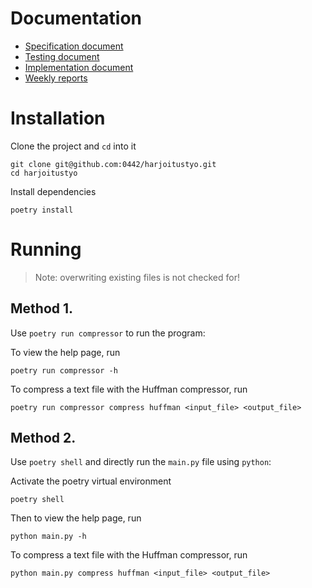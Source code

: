 # Documentation

- [Specification document](/docs/specification.md)
- [Testing document](/docs/testing.md)
- [Implementation document](/docs/implementation.md)
- [Weekly reports](/docs/weekly-reports/)

# Installation

Clone the project and `cd` into it

```shell
git clone git@github.com:0442/harjoitustyo.git
cd harjoitustyo
```

Install dependencies

```shell
poetry install
```

# Running
> Note: overwriting existing files is not checked for!

## Method 1.
Use `poetry run compressor` to run the program:

To view the help page, run
```shell
poetry run compressor -h
```

To compress a text file with the Huffman compressor, run
```shell
poetry run compressor compress huffman <input_file> <output_file>
```

## Method 2.
Use `poetry shell` and directly run the `main.py` file using `python`:

Activate the poetry virtual environment
```shell
poetry shell
```
Then to view the help page, run
```shell
python main.py -h
```
To compress a text file with the Huffman compressor, run
```shell
python main.py compress huffman <input_file> <output_file>
```
